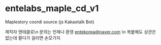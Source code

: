 # entelabs_maple_cd_v1
Maplestory coordi source (js Kakaotalk Bot)

제작자 엔테클로\n
문의는 언제나 환영 entekorea@naver.com \n
복붙해도 상관은 없는데 팔다가 걸리면 손모가지 
